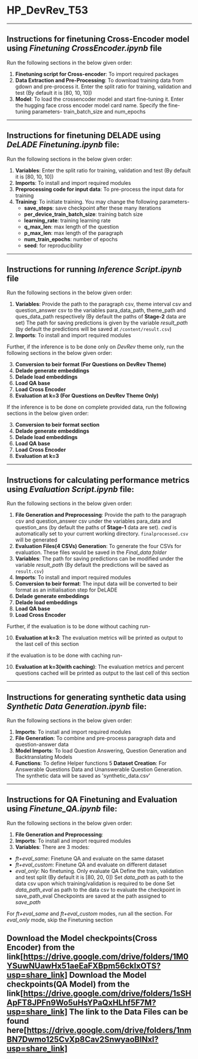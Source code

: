 # HP_DevRev_T53

--- 

## **Instructions for finetuning Cross-Encoder model using *Finetuning CrossEncoder.ipynb* file**

Run the following sections in the below given order:
1. **Finetuning script for Cross-encoder**: To import required packages
2. **Data Extraction and Pre-Processing**: To download training data from gdown and pre-process it. Enter the split ratio for training, validation and test (By default it is [80, 10, 10])
3. **Model**: To load the crossencoder model and start fine-tuning it. Enter the hugging face cross encoder model card name. Specify the fine-tuning parameters- train_batch_size and num_epochs

---

## **Instructions for finetuning DELADE using *DeLADE Finetuning.ipynb* file:**

Run the following sections in the below given order:
1. **Variables**: Enter the split ratio for training, validation and test (By default it is [80, 10, 10])
2. **Imports**: To install and import required modules
3. **Preprocessing code for input data**: To pre-process the input data for training
4. **Training**: To initiate training. You may change the following parameters-
     * **save_steps**: save checkpoint after these many iterations
     * **per_device_train_batch_size**: training batch size
     * **learning_rate**: training learning rate
     * **q_max_len**: max length of the question
     * **p_max_len**: max length of the paragraph
     * **num_train_epochs**: number of epochs
     * **seed**: for reproducibility
     
---

## **Instructions for running *Inference Script.ipynb* file**

Run the following sections in the below given order:
1. **Variables**: Provide the path to the paragraph csv, theme interval csv and question_answer csv to the variables para_data_path, theme_path and ques_data_path respectively (By default the paths of **Stage-2** data are set)
The path for saving predictions is given by the variable *result_path* (by default the predictions will be saved at `/content/result.csv`)
2. **Imports**: To install and import required modules

Further, if the inference is to be done only on *DevRev* theme only, run the following sections in the below given order:

3. **Conversion to beir format (For Questions on DevRev Theme)**
4. **Delade generate embeddings**
5. **Delade load embeddings**
6. **Load QA base**
8. **Load Cross Encoder**
9. **Evaluation at k=3 (For Questions on DevRev Theme Only)**

If the inference is to be done on complete provided data, run the following sections in the below given order:

3. **Conversion to beir format section**
4. **Delade generate embeddings**
5. **Delade load embeddings**
6. **Load QA base**
7. **Load Cross Encoder**
8. **Evaluation at k=3**

---

## **Instructions for calculating performance metrics using *Evaluation Script.ipynb* file:**

Run the following sections in the below given order:
1. **File Generation and Preprocessing**: Provide the path to the paragraph csv and question_answer csv under the variables para_data and question_ans (by default the paths of **Stage-1** data are set). *cwd* is automatically set to your current working directory. `finalprocessed.csv` will be generated
2. **Evaluation Files(4 CSVs) Generation**: To generate the four CSVs for evaluation. These files would be saved in the *Final_data folder*
3. **Variables**: The path for saving predictions can be modified under the variable *result_path* (By default the predictions will be saved as `result.csv`)
4. **Imports**: To install and import required modules
5. **Conversion to beir format**: The input data will be converted to beir format as an initialisation step for DeLADE
6. **Delade generate embeddings**
7. **Delade load embeddings**
8. **Load QA base**
9. **Load Cross Encoder**

Further, if the evaluation is to be done without caching run-

10. **Evaluation at k=3**: The evaluation metrics will be printed as output to the last cell of this section

if the evaluation is to be done with caching run-

10. **Evaluation at k=3(with caching)**: The evaluation metrics and percent questions cached will be printed as output to the last cell of this section

---

## **Instructions for generating synthetic data using *Synthetic Data Generation.ipynb* file:**

Run the following sections in the below given order:
1. **Imports**: To install and import required modules
2. **File Generation**: To combine and pre-process paragraph data and question-answer data
3. **Model Imports**: To load Question Answering, Question Generation and Backtranslating Models
4. **Functions**: To define Helper functions
5 **Dataset Creation**: For Answerable Questions Data and Unanswerable Question Generation. The synthetic data will be saved as 'synthetic_data.csv'

---

## Instructions for QA Finetuning and Evaluation using *Finetune_QA.ipynb* file:

Run the following sections in the below given order:
1. **File Generation and Preprocessing**:
2. **Imports**: To install and import required modules
3. **Variables**: There are 3 modes:
- *ft+eval_same*: Finetune QA and evaluate on the same dataset
- *ft+eval_custom*: Finetune QA and evaluate on different dataset
- *eval_only*: No finetuning. Only evaluate QA
Define the train, validation and test split (By default it is [80, 20, 0])
Set *data_path* as path to the data csv upon which training/validation is required to be done
Set *data_path_eval* as path to the data csv to evaluate the checkpoint in save_path_eval
Checkpoints are saved at the path assigned to *save_path*

For *ft+eval_same* and *ft+eval_custom* modes, run all the section.
For *eval_only* mode, skip the Finetuning section

Download the Model checkpoints(Cross Encoder) from the link[https://drive.google.com/drive/folders/1M0YSuwNUawHx51aeEaFXBpm56cklxOTS?usp=share_link]
Download the Model checkpoints(QA Model) from the link[https://drive.google.com/drive/folders/1sSHApFT8JPFn9Wo5uHsYPaQxHLhf5F7M?usp=share_link]
The link to the Data Files can be found here[https://drive.google.com/drive/folders/1nmBN7Dwmo125CvXp8Cav2SnwyaoBINxl?usp=share_link]
---
